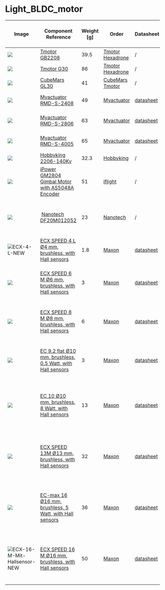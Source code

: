 # Light_BLDC_motor

Image | Component Reference | Weight [g] | Order | Datasheet | Hollow shaft diameter [mm] | Communication bus | Sensor | Voltage [V] | Intensity [A] | Resistance [Ω] | Dimensions [mm] | Drawing |
---|---|---|---|---|---|---|---|---|---|---|---|---|
![](https://user-images.githubusercontent.com/103576080/168756014-e26d0a7d-7ae2-45d7-9b63-7b9cba75fe4a.jpeg) | [Tmotor GB2208](https://store.tmotor.com/goods.php?id=447) | 39.5 | [Tmotor](https://store.tmotor.com/goods.php?id=447)<br>[Hexadrone](https://hexadrone.fr/gamme-gimbal-nacelle/720-moteur-brushless-nacelle-gb2208-tmotor-6971360351146.html) | / | 6 | / | / | 12 | / | 14.4 | Ø27.5 x 23 | / |
![](https://user-images.githubusercontent.com/103576080/168753210-3de3b575-74d0-48fe-a7ea-9e93430091df.jpg) | [Tmotor G30](https://store.tmotor.com/goods.php?id=952) | 86 | [Tmotor](https://store.tmotor.com/goods.php?id=952)<br>[Hexadrone](https://hexadrone.fr/gamme-gimbal-nacelle/2656-moteur-brushless-nacelle-g30-tmotor.html) | / | 6 | CAN | Hall | 12 | 2.3-8.5 | 1.53 | Ø42.8 x 25.3 | / |
![](https://user-images.githubusercontent.com/103576080/168757930-f56c4e16-babe-4005-8528-876dfdd51eed.jpeg) | [CubeMars GL30](https://store.cubemars.com/goods.php?id=1129) | 41 | [CubeMars](https://store.cubemars.com/goods.php?id=1129)<br>[Tmotor](https://store.tmotor.com/goods.php?id=1123) | / | 6 | / | / | 12 | 2.3-8.5 | 1.53 | Ø34.5 x 15.7 | / |
![](https://user-images.githubusercontent.com/103576080/168759150-b35e1b19-017a-496c-8f03-3362b152c161.jpg) | [Myactuator RMD-S-2408](https://www.myactuator.com/product-page/rmd-s-2408) | 49 | [Myactuator](https://www.myactuator.com/product-page/rmd-s-2408) | [datasheet](https://www.myactuator.com/_files/ugd/cab28a_ebaf05b16bb04ce390f9b462855e7847.pdf) | don't crossing | RS485 | Hall | 6-24 (Nominal : 12) | 0.64-3 | 6 | Ø33 x 25 | / |
![](https://user-images.githubusercontent.com/103576080/168761268-f39c0c55-0bca-42ca-9809-75ec68379993.jpg) | [Myactuator RMD-S-2806](https://www.myactuator.com/product-page/rmd-s-2806) | 63 | [Myactuator](https://www.myactuator.com/product-page/rmd-s-2806) | [datasheet](https://www.myactuator.com/_files/ugd/cab28a_ebaf05b16bb04ce390f9b462855e7847.pdf) | don't crossing | RS485 | Hall | 6-24 (Nominal : 12) | 0.79-3 | 4.5 | Ø35 x 26 | / |
![](https://user-images.githubusercontent.com/103576080/168762073-cad5092a-c28c-483b-bced-1e9d76f0729a.jpg) | [Myactuator RMD-S-4005](https://www.myactuator.com/product-page/rmd-s-4005) | 65 | [Myactuator](https://www.myactuator.com/product-page/rmd-s-4005) | [datasheet](https://www.myactuator.com/_files/ugd/cab28a_ebaf05b16bb04ce390f9b462855e7847.pdf) | don't crossing | RS485 ou CAN | Hall | 8-24 (Nominal : 12) | 0.65-3 | 8 | Ø39.6 x 23 | / |
![](https://user-images.githubusercontent.com/103576080/168764434-b8402d32-ade4-4820-9971-accca7568c6d.png) | [Hobbyking 2206-140Kv](https://hobbyking.com/fr_fr/2206-140kv-brushless-gimbal-motor-ideal-for-gopro-style-cameras.html?queryID=520b69aeefd2edc176c6a420bfd1eb3f&objectID=365&indexName=hbk_live_products_analytics) | 32.3 | [Hobbyking](https://hobbyking.com/fr_fr/2206-140kv-brushless-gimbal-motor-ideal-for-gopro-style-cameras.html?queryID=520b69aeefd2edc176c6a420bfd1eb3f&objectID=365&indexName=hbk_live_products_analytics) | / | don't crossing | / | / | / | / | 11.25 | / | / |
![](https://user-images.githubusercontent.com/103576080/168765706-c0e918bc-241e-4f53-80c3-b66dda41ce3b.jpg) | [iPower GM2804 Gimbal Motor with AS5048A Encoder](https://shop.iflight-rc.com/ipower-gm2804-gimbal-motor-with-as5048a-encoder-pro288) | 51 | [iflight](https://shop.iflight-rc.com/ipower-gm2804-gimbal-motor-with-as5048a-encoder-pro288) | / | 5.7 | / | Hall | 10 | 0.07-5 | 5.57 | 35 x 25 | ![](https://user-images.githubusercontent.com/103576080/168765579-146d1c33-cbd8-49ca-92e5-8905cfe4a716.jpg) |
![](https://user-images.githubusercontent.com/103576080/168768463-b64c6c2a-f1b6-4b07-a663-fad7958b988a.jpg) | [Nanotech DF20M012052](https://en.nanotec.com/products/2864-df20m012052-a) | 23 | [Nanotech](https://en.nanotec.com/products/2864-df20m012052-a) | / | don't crossing | need [CL3-E motor controller](https://en.nanotec.com/products/1755-cl3-e-mm-controller-board-laboratory-automation) (CANopen, RS432, RS485 or USB interface)| 3 Halls | 12 | 0.63-1.62 | 7.2 | Ø20 x 14 | ![](https://user-images.githubusercontent.com/103576080/168767311-d2788ed8-35d3-423f-a1de-9008b811e79c.png) |
![ECX-4-L-NEW](https://user-images.githubusercontent.com/103576080/168771841-c01c6927-097c-420b-9598-e0b711713af5.jpg) | [ECX SPEED 4 L Ø4 mm, brushless, with Hall sensors](https://www.maxongroup.com/maxon/view/product/motor/ecmotor/ECX/ECX04/ECXZ04L1KF50N1IL1D456A) | 1.8 | [Maxon](https://www.maxongroup.com/maxon/view/product/motor/ecmotor/ECX/ECX04/ECXZ04L1KF50N1IL1D456A) | [datasheet](https://www.maxongroup.com/medias/sys_master/root/8841245130782/FR-172.pdf) | don't crossing | / | 3 Halls | 2<br>6 | 0.0556-1.22<br>0.0189-0.36 | 2.46<br>16.7 | Ø4 x 25.5 | ![](https://user-images.githubusercontent.com/103576080/168771571-99c68468-32c8-4d2b-80e4-20d709e9c40a.png) |
![](https://user-images.githubusercontent.com/103576080/168772173-6c8c21ce-da9f-4630-9c0a-ff7f6b4e4e2b.jpg)| [ECX SPEED 6 M Ø6 mm, brushless, with Hall sensors](https://www.maxongroup.com/maxon/view/product/motor/ecmotor/ec/ECXZ06M1KF44N1IL1D436A) | 3 | [Maxon](https://www.maxongroup.com/maxon/view/product/motor/ecmotor/ec/ECXZ06M1KF44N1IL1D436A) | [datasheet](https://www.maxongroup.com/medias/sys_master/root/8882127011870/EN-21-184.pdf) | don't crossing | / | 3 Halls | 3<br>6<br>12 | 0.149-3.92<br>0.0588-1.72<br>0.0298-0.97 | 0.766<br>3.49<br>12.4 | Ø6 x 21.3 | ![](https://user-images.githubusercontent.com/103576080/168772424-ab1c70b1-12d1-4756-b5bc-4a19145bdfb9.jpg) |
![](https://user-images.githubusercontent.com/103576080/168775306-961c97c3-1a23-4a8f-aedb-2234f0c4c6b5.jpg) | [ECX SPEED 8 M Ø8 mm, brushless, with Hall sensors](https://www.maxongroup.pt/maxon/view/product/motor/ecmotor/ECX/ECX08/ECXZ08M1KF50N1IL1D569A) | 6 | [Maxon](https://www.maxongroup.pt/maxon/view/product/motor/ecmotor/ECX/ECX08/ECXZ08M1KF50N1IL1D569A) | [datasheet](https://www.maxongroup.pt/medias/sys_master/root/8882127142942/EN-21-186.pdf) | don't crossing | / | 3 Halls | 6<br>9<br>12 | 0.128-3.34<br>0.0634-1.7<br>0.0509-1.43 | 1.8<br>5.3<br>8.38 | Ø8 x 23 | ![](https://user-images.githubusercontent.com/103576080/168775480-09641d71-96ec-49fb-b6e0-6bd43568ac75.jpg) |
![](https://user-images.githubusercontent.com/103576080/168777335-356cf2a0-b8f8-4567-b259-56fa220b92e2.jpg) | [EC 9.2 flat Ø10 mm, brushless, 0.5 Watt, with Hall sensors](https://www.maxongroup.com/maxon/view/product/624161) | 3 | [Maxon](https://www.maxongroup.com/maxon/view/product/624161) | [datasheet](https://www.maxongroup.com/medias/sys_master/root/8882562007070/EN-21-285.pdf) | don't crossing | / | 3 Halls | 3<br>4.5<br>9 | 0.0515-0.584<br>0.0347-0.364<br>0.0309-0.332 | 5.14<br>12.4<br>18.1 | Ø10 x 12.5 | ![](https://user-images.githubusercontent.com/103576080/168777432-c56f2f42-5fae-4d17-8905-e37332f55ae0.jpg) |
![](https://user-images.githubusercontent.com/103576080/168779945-f0d73859-003d-42de-8681-d456a22c9301.jpg) | [EC 10 Ø10 mm, brushless, 8 Watt, with Hall sensors](https://www.maxongroup.com/maxon/view/product/motor/ecmotor/ec/ec10/315170) | 13 | [Maxon](https://www.maxongroup.com/maxon/view/product/motor/ecmotor/ec/ec10/315170) | [datasheet](https://www.maxongroup.com/medias/sys_master/root/8882348458014/EN-21-235.pdf) | don't crossing | / | 3 Halls | 6<br>9<br>12<br>18 | 0.16-10.4<br>0.118-8.05<br>0.0904-6.46<br>0.0673-5.27 | 0.575<br>1.12<br>1.86<br>3.42 | Ø10 x 25.7 | ![](https://user-images.githubusercontent.com/103576080/168778767-436ded67-933a-423a-b905-bb62cd62156c.jpg) |
![](https://user-images.githubusercontent.com/103576080/168780518-85126b02-ecdb-4b66-b9be-b8e73989d232.jpg) | [ECX SPEED 13M Ø13 mm, brushless, with Hall sensors](https://www.maxongroup.pt/maxon/view/product/motor/ecmotor/ECX/ECX13/ECXZ13M3KN48K1ST1D468A) | 32 | [Maxon](https://www.maxongroup.pt/maxon/view/product/motor/ecmotor/ECX/ECX13/ECXZ13M3KN48K1ST1D468A) | [datasheet](https://www.maxongroup.pt/medias/sys_master/root/8882127208478/EN-21-189.pdf) | don't crossing | / | 3 Halls | 18<br>24<br>36<br>48 | 0.208-31.3<br>0.156-72.3<br>0.104-15.5<br>0.072-11.3 | 0.576<br>0.973<br>2.33<br>4.24 | Ø13 x 37 | ![](https://user-images.githubusercontent.com/103576080/168780708-0fc0f9d7-0ca8-47e2-b4ff-7a80937a0f3b.jpg) |
![](https://user-images.githubusercontent.com/103576080/168782069-a715d3e1-82c1-41fb-89dc-bc4589aa1b6a.jpg) | [EC-max 16 Ø16 mm, brushless, 5 Watt, with Hall sensors](https://www.maxongroup.com/maxon/view/product/motor/ecmotor/ecmax/ecmax16/283825) | 36 | [Maxon](https://www.maxongroup.com/maxon/view/product/motor/ecmotor/ecmax/ecmax16/283825) | [datasheet](https://www.maxongroup.com/medias/sys_master/root/8882350882846/EN-21-245.pdf) | don't crossing | / | 3 Halls | 4.5<br>6<br>9<br>12 | 0.148-1.89<br>0.120-1.49<br>0.0724-0.901<br>0.0602-0.762 | 2.38<br>4.04<br>9.99<br>15.7 | Ø16 x 24 | ![](https://user-images.githubusercontent.com/103576080/168782342-1203b428-7756-4619-a47c-94d119428a15.jpg) |
![ECX-16-M-Mit-Hallsensor-NEW](https://user-images.githubusercontent.com/103576080/168783450-37fe5a66-6cb9-4e8f-bb84-101d1819220a.jpg) | [ECX SPEED 16 M Ø16 mm, brushless, with Hall sensors](https://www.maxongroup.pt/maxon/view/product/motor/ecmotor/ECX/ECX16/ECXZ16M1KN40N1IL1D493A) | 50 | [Maxon](https://www.maxongroup.pt/maxon/view/product/motor/ecmotor/ECX/ECX16/ECXZ16M1KN40N1IL1D493A) | [datasheet](https://www.maxongroup.pt/medias/sys_master/root/8882177802270/EN-21-196.pdf) | don't crossing | / | 3 Halls | 18<br>24<br>36<br>48 | 0.276-35.1<br>0.227-28.5<br>0.143-18.8<br>0.107-14.3 | 0.512<br>0.841<br>1.92<br>3.35 | Ø16 x 40 | ![](https://user-images.githubusercontent.com/103576080/168784409-c01d613f-96e1-453d-9836-09a6abfd9048.jpg) |
